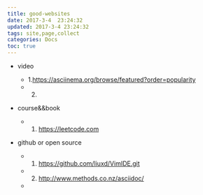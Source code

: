 ```yaml
---
title: good-websites
date: 2017-3-4  23:24:32
updated: 2017-3-4 23:24:32
tags: site,page,collect
categories: Docs
toc: true
---
```


- video
	- 1.https://asciinema.org/browse/featured?order=popularity
	- 2.


- course&&book
	- 1. https://leetcode.com


- github or open source
	- 1. https://github.com/liuxd/VimIDE.git
	- 2. http://www.methods.co.nz/asciidoc/
	- 
